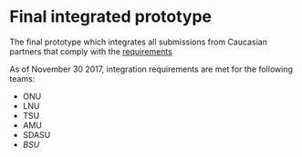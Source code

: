 # Final integrated prototype

The final prototype which integrates all submissions from Caucasian partners that comply with the [requirements](http://github.com/EMICVL/ProjectDocumentation/blob/master/Integration_requirements.md)

As of November 30 2017, integration requirements are met for the following teams:

* ONU
* LNU
* TSU
* AMU
* SDASU
* _BSU_


